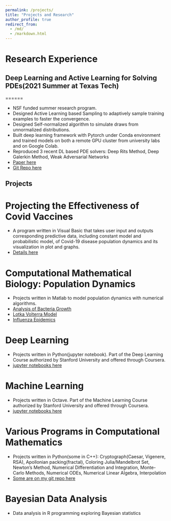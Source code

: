 ```yaml
---
permalink: /projects/
title: "Projects and Research"
author_profile: true
redirect_from: 
  - /md/
  - /markdown.html
---
```


# Research Experience

## Deep Learning and Active Learning for Solving PDEs(2021 Summer at Texas Tech)
======
* NSF funded summer research program.
* Designed Active Learning based Sampling to adaptively sample training examples to faster the convergence.
* Designed Self-normalized algorithm to simulate draws from unnormalized distributions.
* Built deep learning framework with Pytorch under Conda environment and trained models on both a remote GPU cluster from university labs and on Google Colab.
* Reproduced 3 recent DL based PDE solvers:  Deep Rits Method, Deep Galerkin Method, Weak Adversarial Networks
* [Paper here](https://arxiv.org/abs/2112.13988)
* [Git Repo here](https://github.com/wenhangao21/Active-Learning-Based-Sampling-for-High-Dimensional-Nonlinear-Partial-Differential-Equations)

## Projects

Projecting the Effectiveness of Covid Vaccines
======
* A program written in Visual Basic that takes user input and outputs corresponding predictive data, including constant model and probabilistic model, of Covid-19 disease population dynamics and its visualization in plot and graphs.
* [Details here](https://github.com/wenhangao21/Active-Learning-Based-Sampling-for-High-Dimensional-Nonlinear-Partial-Differential-Equations)

Computational Mathematical Biology: Population Dynamics
======
* Projects written in Matlab to model population dynamics with numerical algorithms.
* [Analysis of Bacteria Growth](https://wenhangao21.github.io/files/Analysis_of_Bacteria_Growth.pdf)
* [Lotka Volterra Model](https://wenhangao21.github.io/files/Lotka_Volterra_Model.pdf)
* [Influenza Epidemics](https://wenhangao21.github.io/files/Influenza_Epidemics.pdf)

Deep Learning
======
* Projects written in Python(jupyter notebook). Part of the Deep Learning Course authorized by Stanford University and offered through Coursera.
* [jupyter notebooks here](https://github.com/wenhangao21/Deep-Learning)

Machine Learning
======
* Projects written in Octave. Part of the Machine Learning Course authorized by Stanford University and offered through Coursera.
* [jupyter notebooks here](https://github.com/wenhangao21/Machine-Learning)

Various Programs in Computational Mathematics
======
* Projects written in Python(some in C++): Cryptograph(Caesar, Vigenere, RSA), Apollonian packing(fractal), Coloring Julia/Mandelbrot Set, Newton’s Method, Numerical Differentiation and Integration, Monte-Carlo Methods, Numerical ODEs, Numerical Linear Algebra, Interpolation
* [Some are on my git repo here](https://github.com/wenhangao21?tab=repositories)

Bayesian Data Analysis
======
* Data analysis in R programming exploring Bayesian statistics







